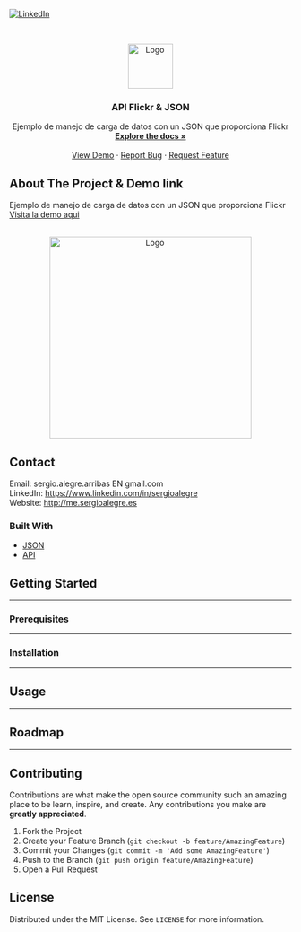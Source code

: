 <!--
REEMPLAZAR: JSON-del-API-de-Flickr, TITULO, DESCRIPCION, DESCRIPCION2, DEMO, TECNOLOGIAS
-->
[![LinkedIn][linkedin-shield]][linkedin-url]

<!-- PROJECT LOGO -->
<br />
<p align="center">
  <a href="https://github.com/sergioalegre/JSON-del-API-de-Flickr">
    <img src="http://sergioalegre.es/logo.JPG" alt="Logo" width="80" height="80">
  </a>

  <h3 align="center"><!-- TITULO -->API Flickr & JSON</h3>

  <p align="center">
    <!-- DESCRIPCION -->Ejemplo de manejo de carga de datos con un JSON que proporciona Flickr
    <br />
    <a href="https://github.com/sergioalegre/JSON-del-API-de-Flickr"><strong>Explore the docs »</strong></a>
    <br />
    <br />
    <!-- DEMO --><a href="http://sergioalegre.es/Programacion/_JSON_Flickr/JSON_API_Flicrk.html">View Demo</a>
    ·
    <a href="https://github.com/sergioalegre/JSON-del-API-de-Flickr/issues">Report Bug</a>
    ·
    <a href="https://github.com/sergioalegre/JSON-del-API-de-Flickr/issues">Request Feature</a>
  </p>
</p>


## About The Project & Demo link
<!-- DESCRIPCION2 --> <!-- DEMO -->
Ejemplo de manejo de carga de datos con un JSON que proporciona Flickr  <a href="http://naarean.es/Programacion/_JSON_Flickr/JSON_API_Flicrk.html">Visita la demo aqui</a>
<br><br>
<p align="center">
  <a href="http://naarean.es/Programacion/_JSON_Flickr/JSON_API_Flicrk.html">
    <img src="http://naarean.es/Programacion/_JSON_Flickr/captura.PNG" alt="Logo" width="360" height="">
  </a>
</p>


## Contact
Email: sergio.alegre.arribas EN gmail.com
<br>
LinkedIn: https://www.linkedin.com/in/sergioalegre
<br>
Website: http://me.sergioalegre.es


### Built With
* [JSON](JSON)
* [API](API)


## Getting Started
---

### Prerequisites
---

### Installation
---

## Usage
---

## Roadmap
---

## Contributing
Contributions are what make the open source community such an amazing place to be learn, inspire, and create. Any contributions you make are **greatly appreciated**.

1. Fork the Project
2. Create your Feature Branch (`git checkout -b feature/AmazingFeature`)
3. Commit your Changes (`git commit -m 'Add some AmazingFeature'`)
4. Push to the Branch (`git push origin feature/AmazingFeature`)
5. Open a Pull Request

## License
Distributed under the MIT License. See `LICENSE` for more information.


[linkedin-shield]: https://img.shields.io/badge/-LinkedIn-black.svg?style=flat-square&logo=linkedin&colorB=555
[linkedin-url]: https://linkedin.com/in/sergioalegre
